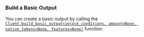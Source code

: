 ### Build a Basic Output

You can create a basic output by calling
the [`Client.build_basic_output(unlock_conditions, amount=None, native_tokens=None, features=None)`](./../libraries/python/api_reference#build_basic_output)
function.
